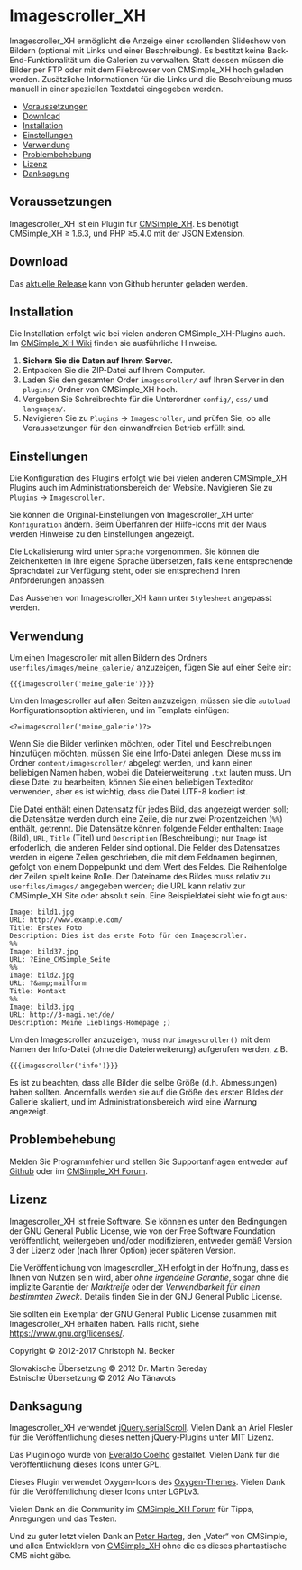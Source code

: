 # Imagescroller_XH

Imagescroller_XH ermöglicht die Anzeige einer scrollenden Slideshow von
Bildern (optional mit Links und einer Beschreibung). Es bestitzt keine
Back-End-Funktionalität um die Galerien zu verwalten. Statt dessen müssen
die Bilder per FTP oder mit dem Filebrowser von CMSimple_XH hoch geladen werden.
Zusätzliche Informationen für die Links und die Beschreibung muss manuell in
einer speziellen Textdatei eingegeben werden.

- [Voraussetzungen](#voraussetzungen)
- [Download](#download)
- [Installation](#installation)
- [Einstellungen](#einstellungen)
- [Verwendung](#verwendung)
- [Problembehebung](#problembehebung)
- [Lizenz](#lizenz)
- [Danksagung](#danksagung)

## Voraussetzungen

Imagescroller_XH ist ein Plugin für [CMSimple_XH](https://cmsimple-xh.org/de/).
Es benötigt CMSimple_XH ≥ 1.6.3, und PHP ≥5.4.0 mit der JSON Extension.

## Download

Das [aktuelle Release](https://github.com/cmb69/imagescroller_xh/releases/latest)
kann von Github herunter geladen werden.

## Installation

Die Installation erfolgt wie bei vielen anderen CMSimple_XH-Plugins auch. Im
[CMSimple_XH Wiki](https://wiki.cmsimple-xh.org/de/?fuer-anwender/arbeiten-mit-dem-cms/plugins)
finden sie ausführliche Hinweise.

1. **Sichern Sie die Daten auf Ihrem Server.**
1. Entpacken Sie die ZIP-Datei auf Ihrem Computer.
1. Laden Sie den gesamten Order `imagescroller/` auf Ihren Server in den
   `plugins/` Ordner von CMSimple_XH hoch.
1. Vergeben Sie Schreibrechte für die Unterordner `config/`, `css/` und `languages/`.
1. Navigieren Sie zu `Plugins` → `Imagescroller`, und prüfen Sie, ob
    alle Voraussetzungen für den einwandfreien Betrieb erfüllt sind.

## Einstellungen

Die Konfiguration des Plugins erfolgt wie bei vielen anderen
CMSimple_XH Plugins auch im Administrationsbereich der Website. Navigieren
Sie zu `Plugins` → `Imagescroller`.

Sie können die Original-Einstellungen von Imagescroller_XH unter
`Konfiguration` ändern. Beim Überfahren der Hilfe-Icons mit der Maus
werden Hinweise zu den Einstellungen angezeigt.

Die Lokalisierung wird unter `Sprache` vorgenommen. Sie können die
Zeichenketten in Ihre eigene Sprache übersetzen, falls keine entsprechende
Sprachdatei zur Verfügung steht, oder sie entsprechend Ihren Anforderungen
anpassen.

Das Aussehen von Imagescroller_XH kann unter `Stylesheet` angepasst werden.

## Verwendung

Um einen Imagescroller mit allen Bildern des Ordners `userfiles/images/meine_galerie/`
anzuzeigen, fügen Sie auf einer Seite ein:

    {{{imagescroller('meine_galerie')}}}

Um den Imagescroller auf allen Seiten anzuzeigen, müssen sie die
`autoload` Konfigurationsoption aktivieren, und im Template einfügen:

    <?=imagescroller('meine_galerie')?>

Wenn Sie die Bilder verlinken möchten, oder Titel und Beschreibungen
hinzufügen möchten, müssen Sie eine Info-Datei anlegen. Diese muss im Ordner
`content/imagescroller/` abgelegt werden, und kann einen beliebigen Namen haben,
wobei die Dateierweiterung `.txt` lauten muss.
Um diese Datei zu bearbeiten, können Sie einen beliebigen Texteditor
verwenden, aber es ist wichtig, dass die Datei UTF-8 kodiert ist.

Die Datei enthält einen Datensatz für jedes Bild, das angezeigt werden soll;
die Datensätze werden durch eine Zeile, die nur zwei Prozentzeichen (`%%`)
enthält, getrennt. Die Datensätze können folgende Felder enthalten:
`Image` (Bild), `URL`, `Title` (Titel) und `Description` (Beschreibung);
nur `Image` ist erfoderlich, die anderen Felder sind optional.
Die Felder des Datensatzes werden in eigene Zeilen geschrieben,
die mit dem Feldnamen beginnen, gefolgt von einem Doppelpunkt und dem Wert des Feldes.
Die Reihenfolge der Zeilen spielt keine Rolle.
Der Dateiname des Bildes muss relativ zu `userfiles/images/` angegeben werden;
die URL kann relativ zur CMSimple_XH Site oder absolut sein.
Eine Beispieldatei sieht wie folgt aus: 

    Image: bild1.jpg
    URL: http://www.example.com/
    Title: Erstes Foto
    Description: Dies ist das erste Foto für den Imagescroller.
    %%
    Image: bild37.jpg
    URL: ?Eine_CMSimple_Seite
    %%
    Image: bild2.jpg
    URL: ?&amp;mailform
    Title: Kontakt
    %%
    Image: bild3.jpg
    URL: http://3-magi.net/de/
    Description: Meine Lieblings-Homepage ;)

Um den Imagescroller anzuzeigen, muss nur `imagescroller()` mit dem Namen der
Info-Datei (ohne die Dateierweiterung) aufgerufen werden, z.B.

    {{{imagescroller('info')}}}

Es ist zu beachten, dass alle Bilder die selbe Größe (d.h. Abmessungen)
haben sollten. Andernfalls werden sie auf die Größe des ersten Bildes der
Gallerie skaliert, und im Administrationsbereich wird eine Warnung
angezeigt.

## Problembehebung

Melden Sie Programmfehler und stellen Sie Supportanfragen entweder auf
[Github](https://github.com/cmb69/imagescroller_xh/issues)
oder im [CMSimple_XH Forum](https://cmsimpleforum.com/).

## Lizenz

Imagescroller_XH ist freie Software. Sie können es unter den Bedingungen
der GNU General Public License, wie von der Free Software Foundation
veröffentlicht, weitergeben und/oder modifizieren, entweder gemäß
Version 3 der Lizenz oder (nach Ihrer Option) jeder späteren Version.

Die Veröffentlichung von Imagescroller_XH erfolgt in der Hoffnung, dass es
Ihnen von Nutzen sein wird, aber *ohne irgendeine Garantie*, sogar ohne
die implizite Garantie der *Marktreife* oder der *Verwendbarkeit für einen
bestimmten Zweck*. Details finden Sie in der GNU General Public License.

Sie sollten ein Exemplar der GNU General Public License zusammen mit
Imagescroller_XH erhalten haben. Falls nicht, siehe <https://www.gnu.org/licenses/>.

Copyright © 2012-2017 Christoph M. Becker

Slowakische Übersetzung © 2012 Dr. Martin Sereday  
Estnische Übersetzung © 2012 Alo Tänavots

## Danksagung

Imagescroller_XH verwendet [jQuery.serialScroll](https://github.com/flesler/jquery.serialScroll).
Vielen Dank an Ariel Flesler für die Veröffentlichung dieses netten jQuery-Plugins unter MIT Lizenz.

Das Pluginlogo wurde von [Everaldo Coelho](https://www.everaldo.com/) gestaltet.
Vielen Dank für die Veröffentlichung dieses Icons unter GPL.

Dieses Plugin verwendet Oxygen-Icons des [Oxygen-Themes](https://github.com/KDE/oxygen-icons).
Vielen Dank für die Veröffentlichung dieser Icons unter LGPLv3.

Vielen Dank an die Community im [CMSimple_XH Forum](http://www.cmsimpleforum.com/)
für Tipps, Anregungen und das Testen.

Und zu guter letzt vielen Dank an [Peter Harteg](http://www.harteg.dk/),
den „Vater“ von CMSimple, und allen Entwicklern von
[CMSimple_XH](https://www.cmsimple-xh.org/de/) ohne die es dieses
phantastische CMS nicht gäbe.
